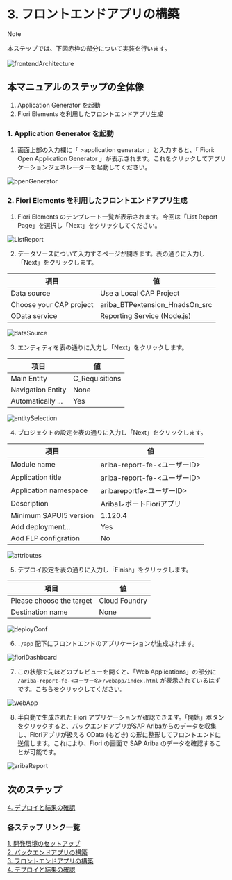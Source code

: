 # 3. フロントエンドアプリの構築

> [!NOTE]
> 本ステップでは、下図赤枠の部分について実装を行います。<br>
> <br>
> ![frontendArchitecture](../../00_Assets/03_frontend/00_architecture.png)


## 本マニュアルのステップの全体像
1. Application Generator を起動
2. Fiori Elements を利用したフロントエンドアプリ生成


### 1. Application Generator を起動

1. 画面上部の入力欄に「 >application generator 」と入力すると、「 Fiori: Open Application Generator 」が表示されます。これをクリックしてアプリケーションジェネレーターを起動してください。

![openGenerator](../../00_Assets/03_frontend/01_openGenerator.png)

### 2. Fiori Elements を利用したフロントエンドアプリ生成

1. Fiori Elements のテンプレート一覧が表示されます。今回は「List Report Page」を選択し「Next」をクリックしてください。

![ListReport](../../00_Assets/03_frontend/02_ListReport.png)

2. データソースについて入力するページが開きます。表の通りに入力し「Next」をクリックします。

|   項目   |         値                             |
| -------------- |--------------------------       |
| Data source    | Use a Local CAP Project         |
| Choose your CAP project   | ariba_BTPextension_HnadsOn_src   |
| OData service    | Reporting Service (Node.js)   |

![dataSource](../../00_Assets/03_frontend/03_dataSource.png)

3. エンティティを表の通りに入力し「Next」をクリックします。

|   項目   |         値                             |
| -------------- |--------------------------       |
| Main Entity    | C_Requisitions         |
| Navigation Entity   | None   |
| Automatically ...   | Yes   |

![entitySelection](../../00_Assets/03_frontend/04_entitySelection.png)

4. プロジェクトの設定を表の通りに入力し「Next」をクリックします。

|   項目   |         値                             |
| -------------- |--------------------------       |
| Module name    | ariba-report-fe-<ユーザーID>         |
| Application title   | ariba-report-fe-<ユーザーID>   |
| Application namespace   | aribareportfe<ユーザーID>   |
| Description   | AribaレポートFioriアプリ   |
| Minimum SAPUI5 version   | 1.120.4   |
| Add deployment...   | Yes   |
| Add FLP configration   | No   |

![attributes](../../00_Assets/03_frontend/05_attributes.png)

5. デプロイ設定を表の通りに入力し「Finish」をクリックします。

|   項目                       |         値               |
| --------------------------- |-----------------------   |
| Please choose the target    | Cloud Foundry            |
| Destination name            | None                     |

![deployConf](../../00_Assets/03_frontend/06_deployConf_none.png)

6. `./app` 配下にフロントエンドのアプリケーションが生成されます。

![fioriDashboard](../../00_Assets/03_frontend/07_fioriDashboard.png)

7. この状態で先ほどのプレビューを開くと、「Web Applications」の部分に `/ariba-report-fe-<ユーザー名>/webapp/index.html` が表示されているはずです。こちらをクリックしてください。

![webApp](../../00_Assets/03_frontend/08_webApp.png)

8. 半自動で生成された Fiori アプリケーションが確認できます。「開始」ボタンをクリックすると、バックエンドアプリがSAP Aribaからのデータを収集し、Fioriアプリが扱える OData (もどき) の形に整形してフロントエンドに送信します。これにより、Fiori の画面で SAP Ariba のデータを確認することが可能です。

![aribaReport](../../00_Assets/03_frontend/09_aribaReport.png)



## 次のステップ

[4. デプロイと結果の確認](../04_デプロイと結果の確認/README.md)

### 各ステップ リンク一覧
[1. 開発環境のセットアップ](../01_開発環境のセットアップ/README.md) <br>
[2. バックエンドアプリの構築](../02_バックエンドアプリの構築/README.md) <br>
[3. フロントエンドアプリの構築](../03_フロントエンドアプリの構築/README.md) <br>
[4. デプロイと結果の確認](../04_デプロイと結果の確認/README.md) <br>